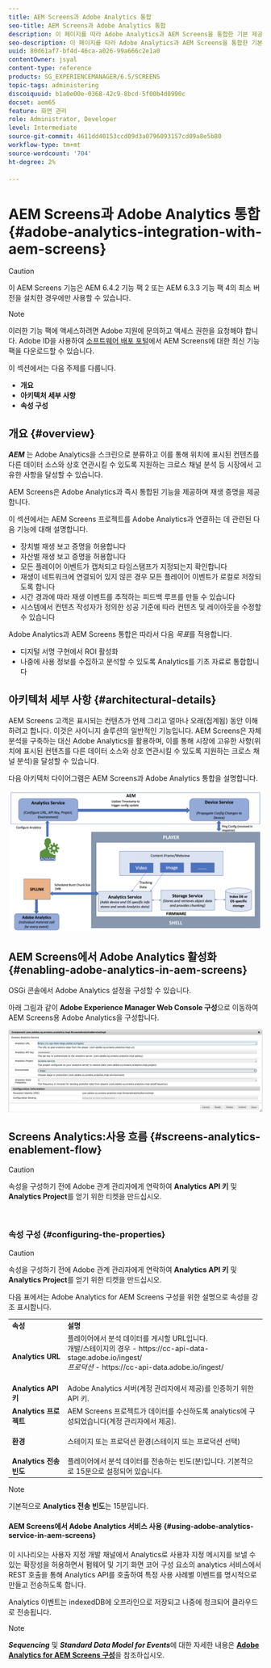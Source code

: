 ```yaml
---
title: AEM Screens과 Adobe Analytics 통합
seo-title: AEM Screens과 Adobe Analytics 통합
description: 이 페이지를 따라 Adobe Analytics과 AEM Screens을 통합한 기본 제공 방법에 대해 알아보고 재생 증명을 제공합니다.
seo-description: 이 페이지를 따라 Adobe Analytics과 AEM Screens을 통합한 기본 제공 방법에 대해 알아보고 재생 증명을 제공합니다.
uuid: 80d61af7-bf4d-46ca-a026-99a666c2e1a0
contentOwner: jsyal
content-type: reference
products: SG_EXPERIENCEMANAGER/6.5/SCREENS
topic-tags: administering
discoiquuid: b1a0e00e-0368-42c9-8bcd-5f00b4d0990c
docset: aem65
feature: 화면 관리
role: Administrator, Developer
level: Intermediate
source-git-commit: 4611dd40153ccd09d3a0796093157cd09a8e5b80
workflow-type: tm+mt
source-wordcount: '704'
ht-degree: 2%

---
```



# AEM Screens과 Adobe Analytics 통합 {#adobe-analytics-integration-with-aem-screens}

>[!CAUTION]
>
>이 AEM Screens 기능은 AEM 6.4.2 기능 팩 2 또는 AEM 6.3.3 기능 팩 4의 최소 버전을 설치한 경우에만 사용할 수 있습니다.

>[!NOTE]
>
>이러한 기능 팩에 액세스하려면 Adobe 지원에 문의하고 액세스 권한을 요청해야 합니다. Adobe ID을 사용하여 [소프트웨어 배포 포털](https://experience.adobe.com/#/downloads/content/software-distribution/en/aem.html)에서 AEM Screens에 대한 최신 기능 팩을 다운로드할 수 있습니다.

이 섹션에서는 다음 주제를 다룹니다.

* **개요**
* **아키텍처 세부 사항**
* **속성 구성**

## 개요 {#overview}

***AEM*** 는 Adobe Analytics을 스크린으로 분류하고 이를 통해 위치에 표시된 컨텐츠를 다른 데이터 소스와 상호 연관시킬 수 있도록 지원하는 크로스 채널 분석 등 시장에서 고유한 사항을 달성할 수 있습니다.

AEM Screens은 Adobe Analytics과 즉시 통합된 기능을 제공하며 재생 증명을 제공합니다.

이 섹션에서는 AEM Screens 프로젝트를 Adobe Analytics과 연결하는 데 관련된 다음 기능에 대해 설명합니다.

* 장치별 재생 보고 증명을 허용합니다
* 자산별 재생 보고 증명을 허용합니다
* 모든 플레이어 이벤트가 캡처되고 타임스탬프가 지정되는지 확인합니다
* 재생이 네트워크에 연결되어 있지 않은 경우 모든 플레이어 이벤트가 로컬로 저장되도록 합니다
* 시간 경과에 따라 재생 이벤트를 추적하는 피드백 루프를 만들 수 있습니다
* 시스템에서 컨텐츠 작성자가 정의한 성공 기준에 따라 컨텐츠 및 레이아웃을 수정할 수 있습니다

Adobe Analytics과 AEM Screens 통합은 따라서 다음 *목표*&#x200B;를 적용합니다.

* 디지털 서명 구현에서 ROI 활성화
* 나중에 사용 정보를 수집하고 분석할 수 있도록 Analytics를 기초 자료로 통합합니다

## 아키텍처 세부 사항 {#architectural-details}

AEM Screens 고객은 표시되는 컨텐츠가 언제 그리고 얼마나 오래(집계됨) 동안 이해하려고 합니다. 이것은 사이니지 솔루션의 일반적인 기능입니다. AEM Screens은 자체 분석을 구축하는 대신 Adobe Analytics을 활용하며, 이를 통해 시장에 고유한 사항(위치에 표시된 컨텐츠를 다른 데이터 소스와 상호 연관시킬 수 있도록 지원하는 크로스 채널 분석)을 달성할 수 있습니다.

다음 아키텍처 다이어그램은 AEM Screens과 Adobe Analytics 통합을 설명합니다.

![screen_shot_2018-09-12at85611am](assets/screen_shot_2018-09-12at85611am.png)

## AEM Screens에서 Adobe Analytics 활성화 {#enabling-adobe-analytics-in-aem-screens}

OSGi 콘솔에서 Adobe Analytics 설정을 구성할 수 있습니다.

아래 그림과 같이 **Adobe Experience Manager Web Console 구성**&#x200B;으로 이동하여 AEM Screens용 Adobe Analytics을 구성합니다.

![screen_shot_2018-09-04at25550pm](assets/screen_shot_2018-09-04at25550pm.png)

## Screens Analytics:사용 흐름 {#screens-analytics-enablement-flow}

>[!CAUTION]
>
>속성을 구성하기 전에 Adobe 관계 관리자에게 연락하여 **Analytics API 키** 및 **Analytics Project**&#x200B;를 얻기 위한 티켓을 만드십시오.

![]()

### 속성 구성 {#configuring-the-properties}

>[!CAUTION]
>
>속성을 구성하기 전에 Adobe 관계 관리자에게 연락하여 **Analytics API 키** 및 **Analytics Project**&#x200B;를 얻기 위한 티켓을 만드십시오.

다음 표에서는 Adobe Analytics for AEM Screens 구성을 위한 설명으로 속성을 강조 표시합니다.

<table>
 <tbody>
  <tr>
   <td><strong>속성</strong></td>
   <td><strong>설명</strong></td>
  </tr>
  <tr>
   <td><strong>Analytics URL</strong></td>
   <td>플레이어에서 분석 데이터를 게시할 URL입니다. <br>
   개발/스테이지의 경우</em>  - https://cc-api-data-stage.adobe.io/ingest/<br /> <em>프로덕션</em>  - https://cc-api-data.adobe.io/ingest/</em><br /> <br /></td>
  </tr>
  <tr>
   <td><strong>Analytics API 키</strong></td>
   <td>Adobe Analytics 서버(계정 관리자에서 제공)를 인증하기 위한 API 키.</td>
  </tr>
  <tr>
   <td><strong>Analytics 프로젝트</strong></td>
   <td>AEM Screens 프로젝트가 데이터를 수신하도록 analytics에 구성되었습니다(계정 관리자에서 제공).</td>
  </tr>
  <tr>
   <td><strong>환경</strong></td>
   <td><p>스테이지 또는 프로덕션 환경(스테이지 또는 프로덕션 선택)</p></td>
  </tr>
  <tr>
   <td><strong>Analytics 전송 빈도</strong></td>
   <td>플레이어에서 분석 데이터를 전송하는 빈도(분)입니다. 기본적으로 15분으로 설정되어 있습니다.</td>
  </tr>
 </tbody>
</table>

>[!NOTE]
>
>기본적으로 **Analytics 전송 빈도**&#x200B;는 15분입니다.

#### AEM Screens에서 Adobe Analytics 서비스 사용 {#using-adobe-analytics-service-in-aem-screens}

이 시나리오는 사용자 지정 개발 채널에서 Analytics로 사용자 지정 메시지를 보낼 수 있는 확장성을 허용하면서 펌웨어 및 기기 화면 코어 구성 요소의 analytics 서비스에서 REST 호출을 통해 Analytics API를 호출하여 특정 사용 사례별 이벤트를 명시적으로 만들고 전송하도록 합니다.

Analytics 이벤트는 indexedDB에 오프라인으로 저장되고 나중에 청크되어 클라우드로 전송됩니다.

>[!NOTE]
>
>***Sequencing*** 및 ***Standard Data Model for Events***&#x200B;에 대한 자세한 내용은 **[Adobe Analytics for AEM Screens 구성](configuring-adobe-analytics-aem-screens.md)**&#x200B;을 참조하십시오.

